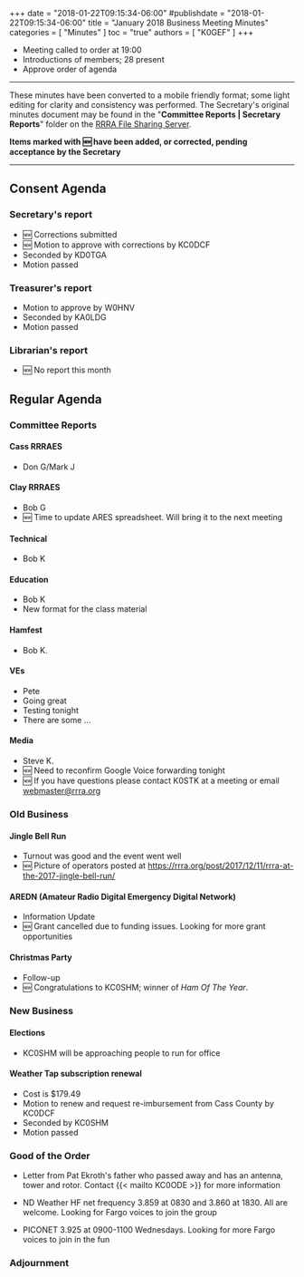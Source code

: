 +++
date = "2018-01-22T09:15:34-06:00"
#publishdate = "2018-01-22T09:15:34-06:00"
title = "January 2018 Business Meeting Minutes"
categories = [ "Minutes" ]
toc = "true"
authors = [ "K0GEF" ]
+++
* Meeting called to order at 19:00 
* Introductions of members; 28 present
* Approve order of agenda

<!--more-->

---

These minutes have been converted to a mobile friendly format; some light
editing for clarity and consistency was performed. The Secretary's original
minutes document may be found in the "**Committee Reports | Secretary
Reports**" folder on the [RRRA File Sharing Server](https://cloud.rrra.org/). 

**Items marked with :new: have been added, or corrected, pending
acceptance by the Secretary**

---

## Consent Agenda 

### Secretary's report
* :new: Corrections submitted
* :new: Motion to approve with corrections by KC0DCF
* Seconded by KD0TGA
* Motion passed

### Treasurer's report
* Motion to approve by W0HNV
* Seconded by KA0LDG
* Motion passed

### Librarian's report
* :new: No report this month

## Regular Agenda

### Committee Reports 

#### Cass RRRAES
* Don G/Mark J

#### Clay RRRAES
* Bob G
* :new: Time to update ARES spreadsheet. Will bring it to the next meeting

#### Technical
* Bob K

#### Education
* Bob K
* New format for the class material

#### Hamfest
* Bob K.

#### VEs
* Pete
* Going great
* Testing tonight
* There are some ...

#### Media
* Steve K.
* :new: Need to reconfirm Google Voice forwarding tonight
* :new: If you have questions please contact K0STK at a meeting or email webmaster@rrra.org

### Old Business

#### Jingle Bell Run
* Turnout was good and the event went well
* :new: Picture of operators posted at https://rrra.org/post/2017/12/11/rrra-at-the-2017-jingle-bell-run/

#### AREDN (Amateur Radio Digital Emergency Digital Network)
* Information Update
* :new: Grant cancelled due to funding issues. Looking for more grant opportunities

#### Christmas Party
* Follow-up
* :new: Congratulations to KC0SHM; winner of *Ham Of The Year*.

### New Business

#### Elections
* KC0SHM will be approaching people to run for office

#### Weather Tap subscription renewal
* Cost is $179.49
* Motion to renew and request re-imbursement from Cass County by KC0DCF
* Seconded by KC0SHM
* Motion passed

### Good of the Order

* Letter from Pat Ekroth's father who passed away and has an antenna,
tower and rotor. Contact {{< mailto KC0ODE >}} for more information

* ND Weather HF net frequency 3.859 at 0830 and 3.860 at 1830. All are
welcome. Looking for Fargo voices to join the group

* PICONET 3.925 at 0900-1100 Wednesdays. Looking for more Fargo voices
to join in the fun

### Adjournment
